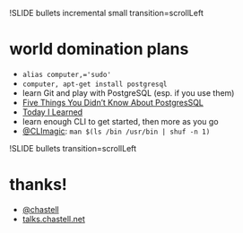 !SLIDE bullets incremental small transition=scrollLeft
# world domination plans
* `alias computer,='sudo'`
* `computer, apt-get install postgresql`
* learn Git and play with PostgreSQL (esp. if you use them)
* [Five Things You Didn’t Know About PostgresSQL](http://vimeo.com/43536445)
* [Today I Learned](http://justincampbell.me/til)
* learn enough CLI to get started, then more as you go
* [@CLImagic](https://twitter.com/climagic): `man $(ls /bin /usr/bin | shuf -n 1)`

!SLIDE bullets transition=scrollLeft
# thanks!
* [@chastell](http://chastell.net)
* [talks.chastell.net](http://talks.chastell.net)
